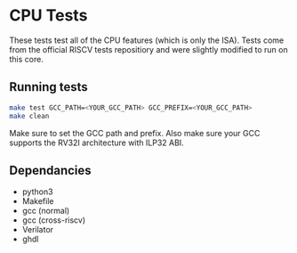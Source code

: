 # CPU Tests
These tests test all of the CPU features (which is only the ISA). Tests come
from the official RISCV tests repositiory and were slightly modified to run
on this core.

## Running tests
```bash
make test GCC_PATH=<YOUR_GCC_PATH> GCC_PREFIX=<YOUR_GCC_PATH>
make clean
```
Make sure to set the GCC path and prefix. Also make sure your GCC supports the
RV32I architecture with ILP32 ABI.

## Dependancies
 * python3
 * Makefile
 * gcc (normal)
 * gcc (cross-riscv)
 * Verilator
 * ghdl
